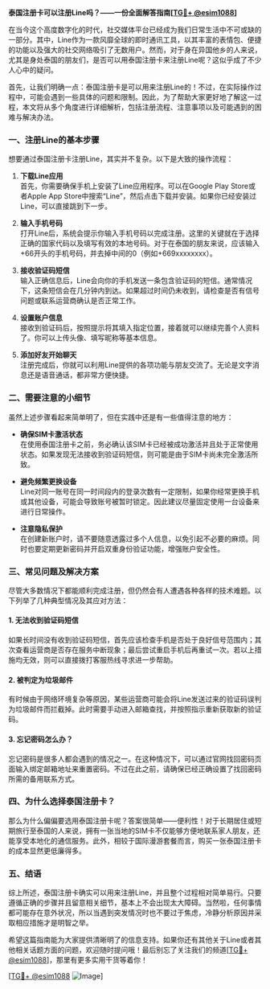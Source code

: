 **泰国注册卡可以注册Line吗？——一份全面解答指南[[TG💪+ @esim1088](https://t.me/s/esim1088)]**

在当今这个高度数字化的时代，社交媒体平台已经成为我们日常生活中不可或缺的一部分。其中，Line作为一款风靡全球的即时通讯工具，以其丰富的表情包、便捷的功能以及强大的社交网络吸引了无数用户。然而，对于身在异国他乡的人来说，尤其是身处泰国的朋友们，是否可以用泰国注册卡来注册Line呢？这似乎成了不少人心中的疑问。

首先，让我们明确一点：泰国注册卡是可以用来注册Line的！不过，在实际操作过程中，可能会遇到一些具体的问题和限制。因此，为了帮助大家更好地了解这一过程，本文将从多个角度进行详细解析，包括注册流程、注意事项以及可能遇到的困难与解决办法。

### **一、注册Line的基本步骤**

想要通过泰国注册卡注册Line，其实并不复杂。以下是大致的操作流程：

1. **下载Line应用**  
   首先，你需要确保手机上安装了Line应用程序。可以在Google Play Store或者Apple App Store中搜索“Line”，然后点击下载并安装。如果你已经安装过Line，可以直接跳到下一步。

2. **输入手机号码**  
   打开Line后，系统会提示你输入手机号码以完成注册。这里的关键就在于选择正确的国家代码以及填写有效的本地号码。对于在泰国的朋友来说，应该输入+66开头的手机号码，并去掉中间的0（例如+669xxxxxxxx）。

3. **接收验证码短信**  
   输入正确信息后，Line会向你的手机发送一条包含验证码的短信。通常情况下，这条短信会在几分钟内到达。如果超过时间仍未收到，请检查是否有信号问题或联系运营商确认是否正常工作。

4. **设置账户信息**  
   接收到验证码后，按照提示将其填入指定位置，接着就可以继续完善个人资料了。你可以上传头像、填写昵称等基本信息。

5. **添加好友开始聊天**  
   注册完成后，你就可以利用Line提供的各项功能与朋友交流了。无论是文字消息还是语音通话，都非常方便快捷。

### **二、需要注意的小细节**

虽然上述步骤看起来简单明了，但在实践中还是有一些值得注意的地方：

- **确保SIM卡激活状态**  
  在使用泰国注册卡之前，务必确认该SIM卡已经被成功激活并且处于正常使用状态。如果发现无法接收到验证码短信，则可能是由于SIM卡尚未完全激活所致。

- **避免频繁更换设备**  
  Line对同一账号在同一时间段内的登录次数有一定限制，如果你经常更换手机或其他设备，可能会导致账号被暂时锁定。因此建议尽量固定使用一台设备来进行日常操作。

- **注意隐私保护**  
  在创建新账户时，请不要随意透露过多个人信息，以免引起不必要的麻烦。同时也要定期更新密码并开启双重身份验证功能，增强账户安全性。

### **三、常见问题及解决方案**

尽管大多数情况下都能顺利完成注册，但仍然会有人遭遇各种各样的技术难题。以下列举了几种典型情况及其应对方法：

#### **1. 无法收到验证码短信**
如果长时间没有收到验证码短信，首先应该检查手机是否处于良好信号范围内；其次查看运营商是否存在服务中断现象；最后尝试重启手机后再重试一次。若以上措施均无效，则可以直接拨打客服热线寻求进一步帮助。

#### **2. 被判定为垃圾邮件**
有时候由于网络环境复杂等原因，某些运营商可能会将Line发送过来的验证码误判为垃圾邮件而拦截掉。此时需要手动进入邮箱查找，并按照指示重新获取新的验证码。

#### **3. 忘记密码怎么办？**
忘记密码是很多人都会遇到的情况之一。在这种情况下，可以通过官网找回密码页面输入绑定邮箱地址来重置密码。不过在此之前，请确保已经正确设置了找回密码所需的备用联系方式。

### **四、为什么选择泰国注册卡？**

那么为什么偏偏要选用泰国注册卡呢？答案很简单——便利性！对于长期居住或短期旅行至泰国的人来说，拥有一张当地的SIM卡不仅能够方便地联系家人朋友，还能享受本地化的通信服务。此外，相较于国际漫游套餐而言，购买一张泰国注册卡的成本显然更低廉得多。

### **五、结语**

综上所述，泰国注册卡确实可以用来注册Line，并且整个过程相对简单易行。只要遵循正确的步骤并且留意相关细节，基本上不会出现太大障碍。当然啦，任何事情都可能存在意外状况，所以当遇到突发情况时也不要过于焦虑，冷静分析原因并采取相应措施才是明智之举。

希望这篇指南能为大家提供清晰明了的信息支持。如果你还有其他关于Line或者其他相关话题方面的问题，欢迎随时提问哦！最后别忘了关注我们的频道[[TG💪+ @esim1088](https://t.me/s/esim1088)]，那里有更多实用干货等着你！

[[TG💪+ @esim1088](https://t.me/s/esim1088) ![Image](https://i.postimg.cc/4NQfJmqS/Snipaste-2025-05-13-00-14-12.png)]
